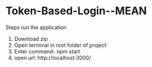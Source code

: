 # Token-Based-Login--MEAN 

Steps run the application

1)  Download zip .
2)  Open terminal in root folder of project
3)  Enter command- npm start
4)  open url: http://localhost:3000/
